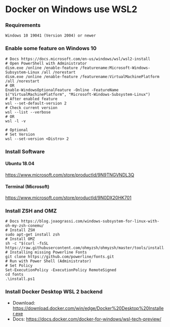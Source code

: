 # Docker on Windows use WSL2

### Requirements
```
Windows 10 19041 (Version 2004) or newer
```

### Enable some feature on Windows 10
```
# Docs https://docs.microsoft.com/en-us/windows/wsl/wsl2-install
# Open PowerShell with Administrator
dism.exe /online /enable-feature /featurename:Microsoft-Windows-Subsystem-Linux /all /norestart
dism.exe /online /enable-feature /featurename:VirtualMachinePlatform /all /norestart
# OR
Enable-WindowsOptionalFeature -Online -FeatureName $("VirtualMachinePlatform", "Microsoft-Windows-Subsystem-Linux")
# After enabled feature
wsl --set-default-version 2
# Check current version
wsl --list --verbose
# OR
wsl -l -v

# Optional
# Set Version
wsl --set-version <Distro> 2
```

### Install Software
#### Ubuntu 18.04
https://www.microsoft.com/store/productId/9N9TNGVNDL3Q
#### Terminal (Microsoft)
https://www.microsoft.com/store/productId/9N0DX20HK701

### Install ZSH and OMZ
```
# Docs https://blog.joaograssi.com/windows-subsystem-for-linux-with-oh-my-zsh-conemu/
# Install ZSH
sudo apt-get install zsh
# Install OMZ
sh -c "$(curl -fsSL https://raw.githubusercontent.com/ohmyzsh/ohmyzsh/master/tools/install.sh)"
# Installing missing Powerline Fonts
git clone https://github.com/powerline/fonts.git
# Run with Power Shell (Administrator)
# Set Policy
Set-ExecutionPolicy -ExecutionPolicy RemoteSigned
cd fonts
.\install.ps1
```

### Install Docker Desktop WSL 2 backend
- Download: https://download.docker.com/win/edge/Docker%20Desktop%20Installer.exe
- Docs: https://docs.docker.com/docker-for-windows/wsl-tech-preview/
